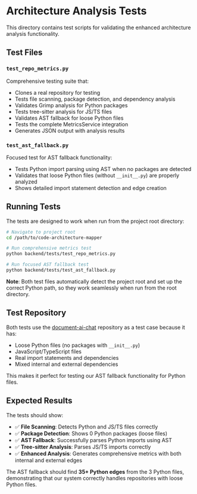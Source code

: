 # Architecture Analysis Tests

This directory contains test scripts for validating the enhanced architecture analysis functionality.

## Test Files

### `test_repo_metrics.py`
Comprehensive testing suite that:
- Clones a real repository for testing
- Tests file scanning, package detection, and dependency analysis
- Validates Grimp analysis for Python packages
- Tests tree-sitter analysis for JS/TS files  
- Validates AST fallback for loose Python files
- Tests the complete MetricsService integration
- Generates JSON output with analysis results

### `test_ast_fallback.py`
Focused test for AST fallback functionality:
- Tests Python import parsing using AST when no packages are detected
- Validates that loose Python files (without `__init__.py`) are properly analyzed
- Shows detailed import statement detection and edge creation

## Running Tests

The tests are designed to work when run from the project root directory:

```bash
# Navigate to project root
cd /path/to/code-architecture-mapper

# Run comprehensive metrics test
python backend/tests/test_repo_metrics.py

# Run focused AST fallback test  
python backend/tests/test_ast_fallback.py
```

**Note**: Both test files automatically detect the project root and set up the correct Python path, so they work seamlessly when run from the root directory.

## Test Repository

Both tests use the [document-ai-chat](https://github.com/shikhar1verma/document-ai-chat/) repository as a test case because it has:
- Loose Python files (no packages with `__init__.py`)
- JavaScript/TypeScript files
- Real import statements and dependencies
- Mixed internal and external dependencies

This makes it perfect for testing our AST fallback functionality for Python files.

## Expected Results

The tests should show:
- ✅ **File Scanning**: Detects Python and JS/TS files correctly
- ✅ **Package Detection**: Shows 0 Python packages (loose files)
- ✅ **AST Fallback**: Successfully parses Python imports using AST
- ✅ **Tree-sitter Analysis**: Parses JS/TS imports correctly
- ✅ **Enhanced Analysis**: Generates comprehensive metrics with both internal and external edges

The AST fallback should find **35+ Python edges** from the 3 Python files, demonstrating that our system correctly handles repositories with loose Python files.
